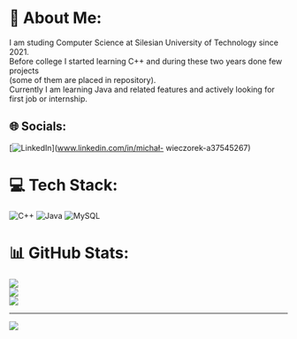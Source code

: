 # 💫 About Me:
I am studing Computer Science at Silesian University of Technology since 2021.<br>Before college I started learning C++ and during these two  years done few projects <br>(some of them are placed in repository).<br>Currently I am learning  Java and related features and actively looking for first job or internship.


## 🌐 Socials:
[![LinkedIn](https://img.shields.io/badge/LinkedIn-%230077B5.svg?logo=linkedin&logoColor=white)](www.linkedin.com/in/michał-
wieczorek-a37545267) 

# 💻 Tech Stack:
![C++](https://img.shields.io/badge/c++-%2300599C.svg?style=for-the-badge&logo=c%2B%2B&logoColor=white) ![Java](https://img.shields.io/badge/java-%23ED8B00.svg?style=for-the-badge&logo=java&logoColor=white) ![MySQL](https://img.shields.io/badge/mysql-%2300f.svg?style=for-the-badge&logo=mysql&logoColor=white)
# 📊 GitHub Stats:
![](https://github-readme-stats.vercel.app/api?username=mw301883&theme=dark&hide_border=false&include_all_commits=true&count_private=true)<br/>
![](https://github-readme-streak-stats.herokuapp.com/?user=mw301883&theme=dark&hide_border=false)<br/>
![](https://github-readme-stats.vercel.app/api/top-langs/?username=mw301883&theme=dark&hide_border=false&include_all_commits=true&count_private=true&layout=compact)

---
[![](https://visitcount.itsvg.in/api?id=mw301883&icon=0&color=0)](https://visitcount.itsvg.in)

<!-- Proudly created with GPRM ( https://gprm.itsvg.in ) -->
